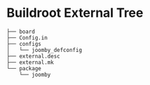 # Buildroot External Tree

	├── board
	├── Config.in
	├── configs
	│   └── joomby_defconfig
	├── external.desc
	├── external.mk
	└── package
	    └── joomby
